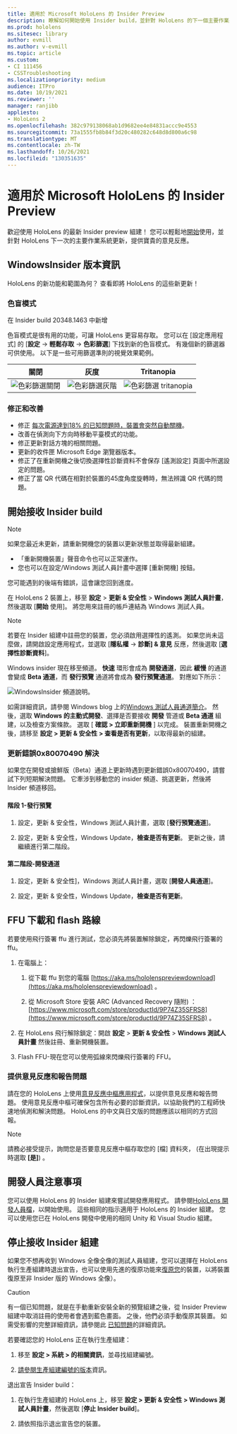 ```yaml
---
title: 適用於 Microsoft HoloLens 的 Insider Preview
description: 瞭解如何開始使用 Insider build，並針對 HoloLens 的下一個主要作業系統更新，提供寶貴的意見反應。
ms.prod: hololens
ms.sitesec: library
author: evmill
ms.author: v-evmill
ms.topic: article
ms.custom:
- CI 111456
- CSSTroubleshooting
ms.localizationpriority: medium
audience: ITPro
ms.date: 10/19/2021
ms.reviewer: ''
manager: ranjibb
appliesto:
- HoloLens 2
ms.openlocfilehash: 382c979138068ab1d9682ee4e84831accc9e4553
ms.sourcegitcommit: 73a1555fb8b84f3d20c480282c648d8d800a6c98
ms.translationtype: MT
ms.contentlocale: zh-TW
ms.lasthandoff: 10/26/2021
ms.locfileid: "130351635"
---
```

# <a name="insider-preview-for-microsoft-hololens"></a>適用於 Microsoft HoloLens 的 Insider Preview

歡迎使用 HoloLens 的最新 Insider preview 組建！ 您可以輕鬆地[開始](hololens-insider.md#start-receiving-insider-builds)使用，並針對 HoloLens 下一次的主要作業系統更新，提供寶貴的意見反應。

## <a name="windows-insider-release-notes"></a>WindowsInsider 版本資訊

HoloLens 的新功能和範圍為何？ 查看即將 HoloLens 的這些新更新！

### <a name="colorblind-mode"></a>色盲模式

在 Insider build 20348.1463 中新增

色盲模式是很有用的功能，可讓 HoloLens 更容易存取。 您可以在 [設定應用程式] 的 [**設定**  ->  **輕鬆存取**  ->  **色彩篩選**] 下找到新的色盲模式。 有幾個新的篩選器可供使用。 以下是一些可用篩選準則的視覺效果範例。

| 關閉 | 灰度 | Tritanopia |
|-----|-----------|------------|
| ![色彩篩選關閉](images/colorblind-off.png)   | ![色彩篩選灰階](images/colorblind-greyscale.png)         | ![色彩篩選 tritanopia](images/colorblind-tritanopia.png)          |

### <a name="fixes-and-improvements"></a>修正和改善

- 修正 [每次電源達到18% 的已知問題時，裝置會突然自動關機](hololens-troubleshooting.md#every-time-the-power-goes-to-18-percent-the-device-suddenly-shuts-down-automatically)。
- 改善在偵測向下方向時移動平臺模式的功能。
- 修正更新對話方塊的相關問題。
- 更新的收件匣 Microsoft Edge 瀏覽器版本。
- 修正了在重新開機之後切換選擇性診斷資料不會保存 [遙測設定] 頁面中所選設定的問題。
- 修正了當 QR 代碼在相對於裝置的45度角度旋轉時，無法辨識 QR 代碼的問題。

## <a name="start-receiving-insider-builds"></a>開始接收 Insider build

> [!NOTE]
> 如果您最近未更新，請重新開機您的裝置以更新狀態並取得最新組建。
>
> - 「重新開機裝置」聲音命令也可以正常運作。
> - 您也可以在設定/Windows 測試人員計畫中選擇 [重新開機] 按鈕。
>
> 您可能遇到的後端有錯誤，這會讓您回到進度。

在 HoloLens 2 裝置上，移至 **設定**  >  **更新 & 安全性**  >  **Windows 測試人員計畫**，然後選取 [**開始** 使用]。 將您用來註冊的帳戶連結為 Windows 測試人員。

> [!NOTE]
> 若要在 Insider 組建中註冊您的裝置，您必須啟用選擇性的遙測。 如果您尚未這麼做，請開啟設定應用程式，並選取 [**隱私權**  ->  **診斷] & 意見** 反應，然後選取 [**選擇性診斷資料**]。

Windows insider 現在移至頻道。 **快速** 環形會成為 **開發通道**，因此 **緩慢** 的通道會變成 **Beta 通道**，而 **發行預覽** 通道將會成為 **發行預覽通道**。 對應如下所示：

![WindowsInsider 頻道說明。](images/WindowsInsiderChannels.png)

如需詳細資訊，請參閱 Windows blog 上的[Windows 測試人員通道簡介](https://blogs.windows.com/windowsexperience/2020/06/15/introducing-windows-insider-channels)。
然後，選取 **Windows 的主動式開發**、選擇是否要接收 **開發** 管道或 **Beta 通道** 組建，以及檢查方案條款。
選取 [ **確認 > 立即重新開機** ] 以完成。 裝置重新開機之後，請移至 **設定 > 更新 & 安全性 > 查看是否有更新**，以取得最新的組建。

### <a name="update-error-0x80070490-work-around"></a>更新錯誤0x80070490 解決

如果您在開發或搶鮮版（Beta）通道上更新時遇到更新錯誤0x80070490，請嘗試下列短期解決問題。 它牽涉到移動您的 insider 頻道、挑選更新，然後將 Insider 頻道移回。

#### <a name="stage-one---release-preview"></a>階段 1-發行預覽

1. 設定，更新 & 安全性，Windows 測試人員計畫，選取 [**發行預覽通道**]。

2. 設定，更新 & 安全性，Windows Update，**檢查是否有更新**。 更新之後，請繼續進行第二階段。

#### <a name="stage-two---dev-channel"></a>第二階段-開發通道

1. 設定，更新 & 安全性]，Windows 測試人員計畫，選取 [**開發人員通道**]。

2. 設定，更新 & 安全性，Windows Update，**檢查是否有更新**。

## <a name="ffu-download-and-flash-directions"></a>FFU 下載和 flash 路線

若要使用飛行簽署 ffu 進行測試，您必須先將裝置解除鎖定，再閃爍飛行簽署的 ffu。

1. 在電腦上：
    1. 從下載 ffu 到您的電腦 [https://aka.ms/hololenspreviewdownload](https://aka.ms/hololenspreviewdownload) 。

    1. 從 Microsoft Store 安裝 ARC (Advanced Recovery 隨附) ： [https://www.microsoft.com/store/productId/9P74Z35SFRS8](https://www.microsoft.com/store/productId/9P74Z35SFRS8) 。

1. 在 HoloLens 飛行解除鎖定：開啟 **設定**  >  **更新 & 安全性**  >  **Windows 測試人員計畫** 然後註冊、重新開機裝置。

1. Flash FFU-現在您可以使用弧線來閃爍飛行簽署的 FFU。

### <a name="provide-feedback-and-report-issues"></a>提供意見反應和報告問題

請在您的 HoloLens 上使用[意見反應中樞應用程式](hololens-feedback.md)，以提供意見反應和報告問題。 使用意見反應中樞可確保包含所有必要的診斷資訊，以協助我們的工程師快速地偵測和解決問題。  HoloLens 的中文與日文版的問題應該以相同的方式回報。

> [!NOTE]
> 請務必接受提示，詢問您是否要意見反應中樞存取您的 [檔] 資料夾， (在出現提示時選取 **[是]**) 。

## <a name="note-for-developers"></a>開發人員注意事項

您可以使用 HoloLens 的 Insider 組建來嘗試開發應用程式。  請參閱[HoloLens 開發人員檔](https://developer.microsoft.com/windows/mixed-reality/development)，以開始使用。 這些相同的指示適用于 HoloLens 的 Insider 組建。  您可以使用您已在 HoloLens 開發中使用的相同 Unity 和 Visual Studio 組建。

## <a name="stop-receiving-insider-builds"></a>停止接收 Insider 組建

如果您不想再收到 Windows 全像全像的測試人員組建，您可以選擇在 HoloLens 執行生產組建時退出宣告，也可以使用先進的復原功能來[復原您](hololens-recovery.md)的裝置，以將裝置復原至非 Insider 版的 Windows 全像）。

> [!CAUTION]
> 有一個已知問題，就是在手動重新安裝全新的預覽組建之後，從 Insider Preview 組建中取消註冊的使用者會遇到藍色畫面。 之後，他們必須手動復原其裝置。 如需受影響的完整詳細資訊，請參閱此 [已知問題](hololens-troubleshooting.md#blue-screen-after-unenrolling-from-insider-preview-on-a-device-flashed-with-an-insider-build)的詳細資訊。

若要確認您的 HoloLens 正在執行生產組建：

1. 移至 **設定 > 系統 > 的相關資訊**，並尋找組建編號。

1. [請參閱生產組建編號的版本](hololens-release-notes.md)資訊。

退出宣告 Insider build：

1. 在執行生產組建的 HoloLens 上，移至 **設定 > 更新 & 安全性 > Windows 測試人員計畫**，然後選取 [**停止 Insider build**]。

1. 請依照指示退出宣告您的裝置。
